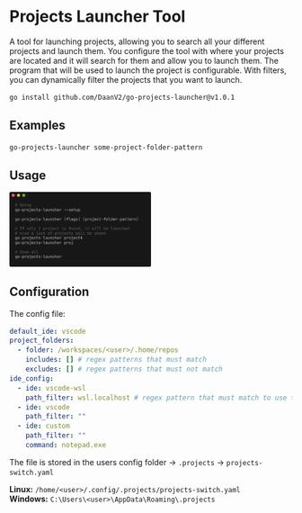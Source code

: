 # Projects Launcher Tool

A tool for launching projects, allowing you to search all your different projects and launch them. You configure the tool with where your projects are located and it will search for them and allow you to launch them. The program that will be used to launch the project is configurable. With filters, you can dynamically filter the projects that you want to launch.

```bash
go install github.com/DaanV2/go-projects-launcher@v1.0.1
```

## Examples

```bash
go-projects-launcher some-project-folder-pattern
```

## Usage

<img src="./docs/assets/example.png" width=50%>

## Configuration

The config file:

```yaml
default_ide: vscode
project_folders:
  - folder: /workspaces/<user>/.home/repos
    includes: [] # regex patterns that must match
    excludes: [] # regex patterns that must not match
ide_config:
  - ide: vscode-wsl
    path_filter: wsl.localhost # regex pattern that must match to use this ide
  - ide: vscode
    path_filter: ""
  - ide: custom
    path_filter: ""
    command: notepad.exe
```

The file is stored in the users config folder -> `.projects` -> `projects-switch.yaml`

**Linux:** `/home/<user>/.config/.projects/projects-switch.yaml`  
**Windows:** `C:\Users\<user>\AppData\Roaming\.projects`  
